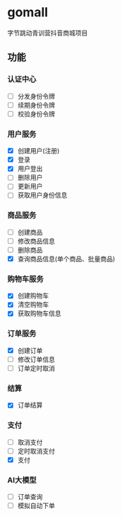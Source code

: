 # gomall
字节跳动青训营抖音商城项目

## 功能
### 认证中心
- [ ] 分发身份令牌
- [ ] 续期身份令牌
- [ ] 校验身份令牌

### 用户服务
- [x] 创建用户(注册)
- [x] 登录
- [x] 用户登出
- [ ] 删除用户
- [ ] 更新用户
- [ ] 获取用户身份信息

### 商品服务
- [ ] 创建商品
- [ ] 修改商品信息
- [ ] 删除商品
- [x] 查询商品信息(单个商品、批量商品)

### 购物车服务
- [x] 创建购物车
- [x] 清空购物车
- [x] 获取购物车信息

### 订单服务
- [x] 创建订单
- [ ] 修改订单信息
- [ ] 订单定时取消

### 结算
- [x] 订单结算

### 支付
- [ ] 取消支付
- [ ] 定时取消支付
- [x] 支付

### AI大模型
- [ ] 订单查询
- [ ] 模拟自动下单